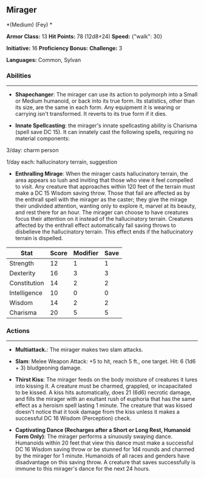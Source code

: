 ## Mirager
*(Medium) (Fey) *

**Armor Class:** 13
**Hit Points:** 78 (12d8+24)
**Speed:** {"walk": 30}

**Initiative:** 16
**Proficiency Bonus:**
**Challenge:** 3

**Languages:** Common, Sylvan

### Abilities
 --- 
- **Shapechanger**: The mirager can use its action to polymorph into a Small or Medium humanoid, or back into its true form. Its statistics, other than its size, are the same in each form. Any equipment it is wearing or carrying isn't transformed. It reverts to its true form if it dies.

- **Innate Spellcasting**: the mirager's innate spellcasting ability is Charisma (spell save DC 15). It can innately cast the following spells, requiring no material components:

3/day: charm person

1/day each: hallucinatory terrain, suggestion

- **Enthralling Mirage**: When the mirager casts hallucinatory terrain, the area appears so lush and inviting that those who view it feel compelled to visit. Any creature that approaches within 120 feet of the terrain must make a DC 15 Wisdom saving throw. Those that fail are affected as by the enthrall spell with the mirager as the caster; they give the mirage their undivided attention, wanting only to explore it, marvel at its beauty, and rest there for an hour. The mirager can choose to have creatures focus their attention on it instead of the hallucinatory terrain. Creatures affected by the enthrall effect automatically fail saving throws to disbelieve the hallucinatory terrain. This effect ends if the hallucinatory terrain is dispelled.



| Stat | Score | Modifier | Save |
| ---- | ---- | ---- | ---- |
| Strength | 12 | 1 | 1 |
| Dexterity | 16 | 3 | 3 |
| Constitution | 14 | 2 | 2 |
| Intelligence | 10 | 0 | 0 |
| Wisdom | 14 | 2 | 2 |
| Charisma | 20 | 5 | 5 |

### Actions
 --- 
- **Multiattack.**: The mirager makes two slam attacks.

- **Slam**: Melee Weapon Attack: +5 to hit, reach 5 ft., one target. Hit: 6 (1d6 + 3) bludgeoning damage.

- **Thirst Kiss**: The mirager feeds on the body moisture of creatures it lures into kissing it. A creature must be charmed, grappled, or incapacitated to be kissed. A kiss hits automatically, does 21 (6d6) necrotic damage, and fills the mirager with an exultant rush of euphoria that has the same effect as a heroism spell lasting 1 minute. The creature that was kissed doesn't notice that it took damage from the kiss unless it makes a successful DC 16 Wisdom (Perception) check.

- **Captivating Dance (Recharges after a Short or Long Rest, Humanoid Form Only)**: The mirager performs a sinuously swaying dance. Humanoids within 20 feet that view this dance must make a successful DC 16 Wisdom saving throw or be stunned for 1d4 rounds and charmed by the mirager for 1 minute. Humanoids of all races and genders have disadvantage on this saving throw. A creature that saves successfully is immune to this mirager's dance for the next 24 hours.

